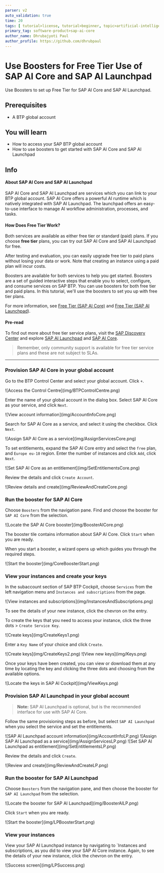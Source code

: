 ```yaml
---
parser: v2
auto_validation: true
time: 20
tags: [ tutorial>license, tutorial>beginner, topic>artificial-intelligence, topic>provisioning, software-product>sap-ai-core ]
primary_tag: software-product>sap-ai-core
author_name: Dhrubajyoti Paul
author_profile: https://github.com/dhrubpaul
---
```


# Use Boosters for Free Tier Use of SAP AI Core and SAP AI Launchpad
<!-- description --> Use Boosters to set up Free Tier for SAP AI Core and SAP AI Launchpad.
## Prerequisites
- A BTP global account

## You will learn
- How to access your SAP BTP global account
- How to use boosters to get started with SAP AI Core and SAP AI Launchpad

## Info
#### About SAP AI Core and SAP AI Launchpad
SAP AI Core and SAP AI Launchpad are services which you can link to your BTP global account. SAP AI Core offers a powerful AI runtime which is natively integrated with SAP AI Launchpad. The launchpad offers an easy-to-use interface to manage AI workflow administration, processes, and tasks.

#### How Does Free Tier Work?
Both services are available as either free tier or standard (paid) plans. If you choose **free tier** plans, you can try out SAP AI Core and SAP AI Launchpad for free.

After testing and evaluation, you can easily upgrade free tier to paid plans without losing your data or work. Note that creating an instance using a paid plan will incur costs.

Boosters are available for both services to help you get started. Boosters are a set of guided interactive steps that enable you to select, configure, and consume services on SAP BTP. You can use boosters for both free tier and paid plans. In this tutorial, we'll use the boosters to set you up with free tier plans.

For more information, see [Free Tier (SAP AI Core)](https://help.sap.com/docs/AI_CORE/2d6c5984063c40a59eda62f4a9135bee/4533adc472074698b355c70f04b2cf49.html?version=CLOUD) and [Free Tier (SAP AI Launchpad](https://help.sap.com/docs/AI_LAUNCHPAD/92d77f26188e4582897b9106b9cb72e0/87e4fb191e3746c0850f76642da96871.html?version=CLOUD)).

#### Pre-read
To find out more about free tier service plans, visit the [SAP Discovery Center](https://discovery-center.cloud.sap/#/serviceCatalog?provider=all&regions=all&category=freetierservices) and explore [SAP AI Launchpad](https://discovery-center.cloud.sap/serviceCatalog/sap-ai-launchpad?region=all) and [SAP AI Core](https://discovery-center.cloud.sap/serviceCatalog/sap-ai-core?region=all).

> Remember, only community support is available for free tier service plans and these are not subject to SLAs.

---

### Provision SAP AI Core in your global account
Go to the BTP Control Center and select your global account. Click `+`. 

<!-- border -->![Access the Control Centre](img/BTPControlCentre.png)

Enter the name of your global account in the dialog box. Select SAP AI Core as your service, and click `Next`.

<!-- border -->![View account information](img/AccountInfoCore.png)

Search for SAP AI Core as a service, and select it using the checkbox. Click `Next`.

<!-- border -->![Assign SAP AI Core as a service](img/AssignServicesCore.png)

To set entitlements, expand the SAP AI Core entry and select the `free` plan, and `Europe eu-10` region. Enter the number of instances and click `Add`, click `Next`.

<!-- border -->![Set SAP AI Core as an entitlement](img/SetEntitlementsCore.png)

Review the details and click `Create Account`.

<!-- border -->![Review details and create](img/ReviewAndCreateCore.png)

### Run the booster for SAP AI Core

Choose `Boosters` from the navigation pane. Find and choose the booster for `SAP AI Core` from the selection. 

<!-- border -->![Locate the SAP AI Core booster](img/BoosterAICore.png)

The booster tile contains information about SAP AI Core.  Click `Start` when you are ready. 

When you start a booster, a wizard opens up which guides you through the required steps.

<!-- border -->![Start the booster](img/CoreBoosterStart.png)
### View your instances and create your keys

In the subaccount section of SAP BTP Cockpit, choose `Services` from the left navigation menu and `Instances and subscriptions` from the page. 

<!-- border -->![View instances and subscriptions](img/InstancesAndSubscriptions.png)

To see the details of your new instance, click the chevron on the entry.

To create the keys that you need to access your instance, click the three dots > `Create Service Key`.

<!-- border -->![Create keys](img/CreateKeys1.png)

Enter a `Key Name` of your choice and click `Create`.

<!-- border -->![Create keys](img/CreateKeys2.png)
<!-- border -->![View new keys](img/Keys.png)

Once your keys have been created, you can view or download them at any time by locating the key and clicking the three dots and choosing from the available options.

<!-- border -->![Locate the keys in SAP AI Cockpit](img/ViewKeys.png)

### Provision SAP AI Launchpad in your global account

> **Note:** SAP AI Launchpad is optional, but is the recommended interface for use with SAP AI Core.

Follow the same provisioning steps as before, but select `SAP AI Launchpad` when you select the service and set the entitlements.

<!-- border -->![SAP AI Launchpad account information](img/AccountInfoLP.png)
<!-- border -->![Assign SAP AI Launchpad as a service](img/AssignServicesLP.png)
<!-- border -->![Set SAP AI Launchpad as entitlement](img/SetEntitlementsLP.png)

Review the details and click `Create`.

<!-- border -->![Review and create](img/ReviewAndCreateLP.png)
### Run the booster for SAP AI Launchpad

Choose `Boosters` from the navigation pane, and then choose the booster for `SAP AI Launchpad` from the selection. 

<!-- border -->![Locate the booster for SAP AI Launchpad](img/BoosterAILP.png)

Click `Start` when you are ready.

<!-- border -->![Start the booster](img/LPBoosterStart.png)
### View your instances

View your SAP AI Launchpad instance by navigating to `Instances and subscriptions, as you did to view your SAP AI Core instance. Again, to see the details of your new instance, click the chevron on the entry.

<!-- border -->![Success screen](img/LPSuccess.png)